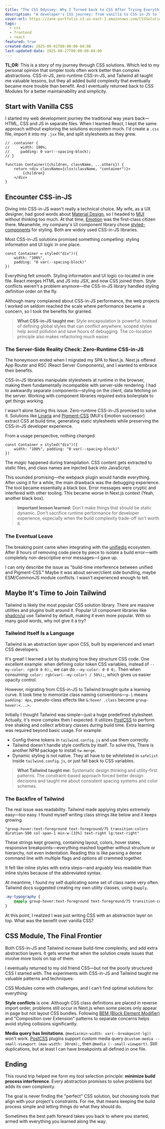 ```yaml
---
title: "The CSS Odyssey: Why I Turned back to CSS After Trying Everything Else"
description: "A developer's CSS journey: from vanilla to CSS-in-JS to Tailwind and back to CSS, with hard-earned lessons along the way."
cover-url: https://zane-portfolio.s3.us-east-1.amazonaws.com/CSSSolutionChoiceCover.png
tags:
  - css
  - frontend
  - react
featured: true
created-date: 2025-06-01T00:00:00-04:00
last-updated-date: 2025-08-27T00:00:00-04:00
---
```


**TL;DR:** This is a story of my journey through CSS solutions. Which led to my personal opinion that simpler tools often work better than complex abstractions. CSS-in-JS, zero-runtime CSS-in-JS, and Tailwind all taught me valuable lessons, but they all added build complexity that eventually became more trouble than benefit. And I eventually returned back to CSS Modules for a better maintainability and simplicity.

## Start with Vanilla CSS

I started my web development journey the traditional way years back—HTML, CSS and JS in separate files. When I learned React, I kept the same approach without exploring the solutions ecosystem much. I'd create a `.css` file, import it into my `.jsx` file, and split stylesheets as they grew.

``` tsx
// .container {
//     width: 100%;
//     padding: 0 var(--spacing-block);
// }

function Container({children, className, ...others}) {
	return <div className={clsx(className, "container")}>
		{children}
	</div>
}
```

## Encounter CSS-in-JS

Diving into CSS-in-JS wasn't really a technical choice. My wife, as a UX designer, had good words about [Material Design](https://m3.material.io/), so I headed to [MUI](https://mui.com/) without thinking too much. At that time, [Emotion](https://emotion.sh/docs/introduction) was the first-class citizen there. Meanwhile, my company's UI component library chose [styled-components](https://styled-components.com/) for styling. Both are widely used CSS-in-JS libraries.

Most CSS-in-JS solutions promised something compelling: styling information and UI logic in one place.

``` tsx
const Container = styled("div")({
	width: "100%", 
	padding: "0 var(--spacing-block)"
})
```

Everything felt smooth. Styling information and UI logic co-located in one file. React merges HTML and JS into JSX, and now CSS joined them. Style conflicts weren't a problem anymore—the CSS-in-JS library handled styling definition order on the fly.

Although many complained about CSS-in-JS performance, the web projects I worked on seldom reached the scale where performance became a concern, so I took the benefits for granted.

> **What CSS-in-JS taught me:** Style encapsulation is powerful. Instead of defining global styles that can conflict anywhere, scoped styles help avoid pollution and save hours of debugging. The co-location principle also makes refactoring much easier.

### The Server-Side Reality Check: Zero-Runtime CSS-in-JS

The honeymoon ended when I migrated my SPA to Next.js. Next.js offered App Router and RSC (React Server Components), and I wanted to embrace their benefits.

CSS-in-JS libraries manipulate stylesheets at runtime in the browser, making them fundamentally incompatible with server-side rendering. I had to awkwardly separate components—styling on the client, data fetching on the server. Working with component libraries required extra boilerplate to get things working.

I wasn't alone facing this issue. Zero-runtime CSS-in-JS promised to solve it. Solutions like [Linaria](https://linaria.dev/) and [Pigment-CSS](https://github.com/mui/pigment-css) (MUI's Emotion successor) extract CSS at build time, generating static stylesheets while preserving the CSS-in-JS developer experience.

From a usage perspective, nothing changed:

``` tsx
const Container = styled("div")({
	width: "100%", padding: "0 var(--spacing-block)"
})
```

The _magic_ happened during transpilation. CSS content gets extracted to static files, and class names are injected back into JavaScript.

This sounded promising—the webpack plugin would handle everything. After using it for a while, the main drawback was the debugging experience. The tool became essentially a black box. Error messages were cryptic and interfered with other tooling. This became worse in Next.js context (Yeah, another black box).

> **Important lesson learned:** Don't make things that should be static dynamic. Don't sacrifice runtime performance for developer experience, especially when the build complexity trade-off isn't worth it.

### The Eventual Leave

The breaking point came when integrating with the [unifiedjs](https://unifiedjs.com/) ecosystem. After 8 hours of removing code piece by piece to isolate a build error—with completely non-descriptive error messages—I gave up.

I can only describe the issue as "build-time interference between unified and Pigment-CSS." Maybe it was about server/client side bundling, maybe ESM/CommonJS module conflicts. I wasn't experienced enough to tell.

## Maybe It's Time to Join Tailwind

Tailwind is likely the most popular CSS solution library. There are massive utilities and plugins built around it. Popular UI component libraries like [shadcn/ui](https://ui.shadcn.com/) use Tailwind by default, making it even more popular. With so many good words, why not give it a try?

### Tailwind Itself Is a Language

Tailwind is an abstraction layer upon CSS, built by experienced and smart CSS developers.

It's great! I learned a lot by studying how they structure CSS code. One excellent example: when defining color token CSS variables, instead of `--my-color: rgb(0 0 0);`, we can do `--my-color: 0 0 0;`. Then when consuming: `color: rgb(var(--my-color) / 50%);`, which gives us easier opacity control.

However, migrating from CSS-in-JS to Tailwind brought quite a learning curve. It took time to memorize class naming conventions—`p-1` means `padding: 4px`, pseudo-class effects like `&:hover .class` become `group-hover:<...>`.

Initially I thought Tailwind was simple—just a huge predefined stylesheet. Actually, it's more complex then I expected. It utilizes [PostCSS](https://github.com/csstools/postcss-plugins) to perform tree shaking and collect arbitrary classes during build time. Extra learning was required beyond basic usage. For example:

- Config theme tokens in `tailwind.config.js` and use them correctly.
- Tailwind doesn't handle style conflicts by itself. To solve this, There is another NPM package to install `tw-merge`.
- Dynamic styling is not native. They all have to be whitelisted in `safelist` inside `tailwind.config.js`, or just fall back to CSS variables.

> **What Tailwind taught me:** Systematic design thinking and utility-first patterns. The constraint-based approach forced better design decisions and taught me about consistent spacing systems and color schemes.

### The Backfire of Tailwind

The real issue was readability. Tailwind made applying styles extremely easy—too easy. I found myself writing class strings like below and it keeps growing.

``` tsx
"group-hover:text-foreground text-foreground/75 transition-colors duration-500 col-span-1 min-w-[33%] text-right lg:text-right"
```

These strings kept growing, containing layout, colors, hover states, responsive breakpoints—everything mashed together without structure or hierarchy, not even indentation. Reading this is like parsing a dense command line with multiple flags and options all crammed together.

It felt like inline styles with extra steps—and arguably less readable than inline styles because of the abbreviated syntax.

At meantime, I found my self duplicating some set of class name very often. Tailwind docs suggested creating my own utility classes, using `@apply`.

``` css
.my-typography {
	@apply group-hover:text-foreground text-foreground/75 transition-colors duration-500 col-span-1 min-w-[33%] text-right lg:text-right;
}
```

At this point, I realized I was just writing CSS with an abstraction layer on top. What was the benefit over vanilla CSS?

## CSS Module, The Final Frontier

Both CSS-in-JS and Tailwind increase build-time complexity, and add extra abstraction layers. It gets worse that when the solution create issues that involve more tools on top of them.

I eventually returned to my old friend CSS—but not the poorly structured CSS I started with. The experiments with CSS-in-JS and Tailwind taught me valuable patterns and techniques:

CSS Modules come with challenges, and I can't find optimal solutions for everything:

**Style conflicts** is one. Although CSS class definitions are placed in reverse import order, problems still occur in Next.js when some pieces only appear in page but not layout CSS bundles. Following [BEM (Block Element Modifier)](https://getbem.com/) and "Composition over Extension" patterns to separate concerns helps avoid styling collisions significantly.

**Media query has limitations**. `@media(min-width: var(--breakpoint-lg))` won't work. [PostCSS](https://github.com/csstools/postcss-plugins) plugins support custom media query `@custom-media --small-viewport (max-width: 30rem);`, then `@media (--small-viewport)`. Still duplications, but at least I can have breakpoints all defined in one file.

## Ending

This round trip helped me form my tool selection principle: **minimize build process interference**. Every abstraction promises to solve problems but adds its own complexity.

The goal is never finding the "perfect" CSS solution, but choosing tools that align with your project's constraints. For me, that means keeping the build process simple and letting things do what they should do.

Sometimes the best path forward takes you back to where you started, armed with everything you learned along the way.
